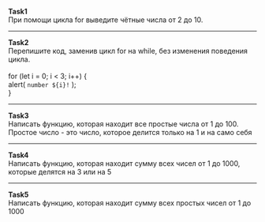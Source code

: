 <b>Task1</b><br>
При помощи цикла for выведите чётные числа от 2 до 10.

<hr>

<b>Task2</b><br>
Перепишите код, заменив цикл for на while, без изменения поведения цикла.<br>
<br>
for (let i = 0; i < 3; i++) {<br>
  alert( `number ${i}!` );<br>
}
 
 <hr>
 
<b>Task3</b><br>
Написать функцию, которая находит все простые числа от 1 до 100. Простое число - это число, которое делится только на 1 и на само себя

<hr>

<b>Task4</b><br>
Написать функцию, которая находит сумму всех чисел от 1 до 1000, которые делятся на 3 или на 5

<hr>

<b>Task5</b><br>
Написать функцию, которая находит сумму всех простых чисел от 1 до 1000
